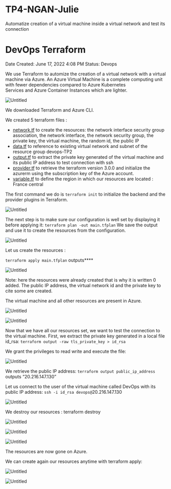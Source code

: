 # TP4-NGAN-Julie
Automatize creation of a virtual machine inside a virtual network and test its connection

# DevOps Terraform

Date Created: June 17, 2022 4:08 PM
Status: Devops

We use Terraform to automize the creation of a virtual network with a virtual machine via Azure. An Azure Virtual Machine is a complete computing unit with fewer dependencies compared to Azure Kubernetes Services and Azure Container Instances which are lighter.

![Untitled](DevOps%20Terraform%204a935b115de34a289c29636be45f35a9/Untitled.png)

We downloaded Terraform and Azure CLI.

We created 5 terraform files :

- [network.tf](http://network.tf) to create the resources: the network interface security group association, the network interface, the network security group, the private key, the virtual machine, the random id, the public IP
- [data.tf](http://data.tf) to reference to existing virtual network and subnet of the resource group devops-TP2
- [output.tf](http://output.tf) to extract the private key generated of the virtual machine and its public IP address to test connection with ssh
- [provider.tf](http://provider.tf) to retrieve the terraform version 3.0.0 and initialize the azurerm using the subscription key of the Azure account.
- [variable.tf](http://variable.tf)  to define the region in which our resources are located : France central

The first command we do is `terraform init`
to initialize the backend and the provider plugins in Terraform. 

![Untitled](DevOps%20Terraform%204a935b115de34a289c29636be45f35a9/Untitled%201.png)

The next step is to make sure our configuration is well set by displaying it before applying it: `terraform plan -out main.tfplan` We save the output and use it to create the resources from the configuration.

![Untitled](DevOps%20Terraform%204a935b115de34a289c29636be45f35a9/Untitled%202.png)

Let us create the resources :

`terraform apply main.tfplan` outputs****

![Untitled](DevOps%20Terraform%204a935b115de34a289c29636be45f35a9/Untitled%203.png)

Note: here the resources were already created that is why it is written 0 added. The public IP address, the virtual network id and the private key to cite some are created.

The virtual machine and all other resources are present in Azure.

![Untitled](DevOps%20Terraform%204a935b115de34a289c29636be45f35a9/Untitled%204.png)

![Untitled](DevOps%20Terraform%204a935b115de34a289c29636be45f35a9/Untitled%205.png)

Now that we have all our resources set, we want to test the connection to the virtual machine. First, we extract the private key generated in a local file id_rsa: `terraform output -raw tls_private_key > id_rsa` 

We grant the privileges to read write and execute the file:

![Untitled](DevOps%20Terraform%204a935b115de34a289c29636be45f35a9/Untitled%206.png)

We retrieve the public IP address:
`terraform output public_ip_address` outputs “20.216.147.130”

Let us connect to the user of the virtual machine called DevOps with its public IP address: 
`ssh -i id_rsa devops@`20.216.147.130

![Untitled](DevOps%20Terraform%204a935b115de34a289c29636be45f35a9/Untitled%207.png)

We destroy our resources : terraform destroy

![Untitled](DevOps%20Terraform%204a935b115de34a289c29636be45f35a9/Untitled%208.png)

![Untitled](DevOps%20Terraform%204a935b115de34a289c29636be45f35a9/Untitled%209.png)

![Untitled](DevOps%20Terraform%204a935b115de34a289c29636be45f35a9/Untitled%2010.png)

The resources are now gone on Azure.

We can create again our resources anytime with terraform apply:

![Untitled](DevOps%20Terraform%204a935b115de34a289c29636be45f35a9/Untitled%2011.png)

![Untitled](DevOps%20Terraform%204a935b115de34a289c29636be45f35a9/Untitled%2012.png)